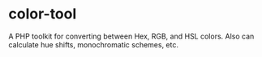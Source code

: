 color-tool
==========

A PHP toolkit for converting between Hex, RGB, and HSL colors. Also can calculate hue shifts, monochromatic schemes, etc.
